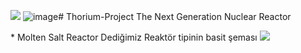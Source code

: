  ![](https://img.shields.io/badge/Thorium%20Project-Reactor%20%2F%20particle_accelerator%20%2F%20Nuclear_Reactor%20%2F%20ue5%20%2F%20Thorium-purple)
![image](https://github.com/Nerfinitium/Thorium-Project/assets/85024476/8ba7c5a9-ea43-4264-9bfe-10fa3b841705)# Thorium-Project
The Next Generation Nuclear Reactor 

<tr>

<td>
 * Molten Salt Reactor Dediğimiz Reaktör tipinin basit şeması
<img src="https://www.mdpi.com/energies/energies-14-05279/article_deploy/html/images/energies-14-05279-g001.png">


 
</tr>
